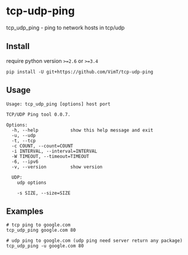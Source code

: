 # tcp-udp-ping

tcp_udp_ping - ping to network hosts in tcp/udp

## Install
require python version `>=2.6` or `>=3.4`

```shell script
pip install -U git+https://github.com/VimT/tcp-udp-ping
```

## Usage

```
Usage: tcp_udp_ping [options] host port

TCP/UDP Ping tool 0.0.7.

Options:
  -h, --help            show this help message and exit
  -u, --udp
  -t, --tcp
  -c COUNT, --count=COUNT
  -i INTERVAL, --interval=INTERVAL
  -W TIMEOUT, --timeout=TIMEOUT
  -6, --ipv6
  -v, --version         show version

  UDP:
    udp options

    -s SIZE, --size=SIZE
```

## Examples
```shell script
# tcp ping to google.com
tcp_udp_ping google.com 80

# udp ping to google.com (udp ping need server return any package) 
tcp_udp_ping -u google.com 80
```
